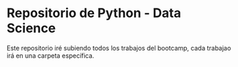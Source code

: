 # Repositorio de Python - Data Science

Este repositorio iré subiendo todos los trabajos del bootcamp, cada trabajao irá en una carpeta específica.
